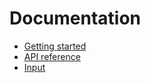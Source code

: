 # Documentation

* [Getting started](getting-started.md)
* [API reference](api-reference.md)
* [Input](input.md)